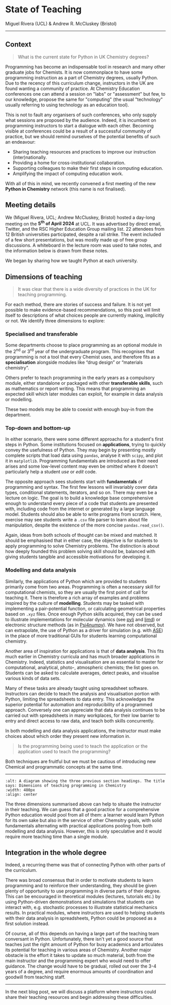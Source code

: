# State of Teaching

Miguel Rivera (UCL) & Andrew R. McCluskey (Bristol)

<hr>

## Context

> What is the current state for Python in UK Chemistry degrees?

Programming has become an indispensable tool in research and many other graduate jobs for Chemists.
It is now commonplace to have some programming instruction as a part of Chemistry degrees, usually Python.
Due to the recency of this curriculum change, instructors in the UK are found wanting a community of practice.
At Chemistry Education conferences one can attend a session on "labs" or "assessment" but few, to our knowledge, propose the same for "computing" (the usual "technology" usually referring to using technology as an education tool).

This is not to fault any organisers of such conferences, who only supply what sessions are proposed by the audience.
Indeed, it is incumbent on programming instructors to start a dialogue with each other.
Becoming visible at conferences could be a result of a successful community of practice, but we should remind ourselves of the potential benefits of such an endeavour:

- Sharing teaching resources and practices to improve our instruction (inter)nationally.
- Providing a home for cross-institutional collaboration.
- Supporting colleagues to make their first steps in computing education.
- Amplifying the impact of computing education work.

With all of this in mind, we recently convened a first meeting of the new **Python in Chemistry** network (this name is not finalised).

## Meeting details

We (Miguel Rivera, UCL; Andrew McCluskey, Bristol) hosted a day-long meeting on the **5<sup>th</sup> of April 2024** at UCL.
It was advertised by direct email, Twitter, and the RSC Higher Education Group mailing list.
22 attendees from 12 British universities participated, despite a rail strike.
The event included of a few short presentations, but was mostly made up of free group discussions.
A whiteboard in the lecture room was used to take notes, and the information below is drawn from these notes.

We began by sharing how we taught Python at each university.

## Dimensions of teaching

> It was clear that there is a wide diversity of practices in the UK for teaching programming.

For each method, there are stories of success and failure.
It is not yet possible to make evidence-based recommendations, so this post will limit itself to descriptions of what choices people are currently making, implicitly or not.
We identify three dimensions to explore:

### Specialised and transferable

Some departments choose to place programming as an optional module in the 2<sup>nd</sup> or 3<sup>rd</sup> year of the undergraduate program.
This recognises that programming is not a tool that every Chemist uses, and therefore fits as a **specialisation** alongside modules like “drug design” or “materials chemistry”.

Others prefer to teach programming in the early years as a compulsory module, either standalone or packaged with other **transferable skills**, such as mathematics or report writing.
This means that programming an expected skill which later modules can exploit, for example in data analysis or modelling.

These two models may be able to coexist with enough buy-in from the department.

### Top-down and bottom-up

In either scenario, there were some different approachs for a student's first steps in Python.
Some institutions focused on **applications**, trying to quickly convey the usefulness of Python.
They may begin by presenting mostly complete scripts that load data using `pandas`, analyse it with `scipy`, and plot it in `matplotlib`.
Programming fundamentals are introduced as their need arises and some low-level content may even be omitted where it doesn't particularly help a student _use_ or _edit_ code.

The opposite approach sees students start with **fundamentals** of programming and syntax.
The first few lessons will invariably cover data types, conditional statements, iterators, and so on.
There may even be a lecture on logic.
The goal is to build a knowledge base comprehensive enough to understand every piece of a code that students are presented with, including code from the internet or generated by a large language model.
Students should also be able to write programs from scratch.
Here, exercise may see students write a `.csv` file parser to learn about file manipulation, despite the existence of the more concise `pandas.read_csv()`.

Again, ideas from both schools of thought can be mixed and matched.
It should be emphasised that in either case, the objective is for students to apply programming to solve Chemistry problems.
The distinction is about how deeply founded this problem solving skill should be, balanced with giving students tangible and accessible motivations for developing it.

### Modelling and data analysis

Similarly, the applications of Python which are provided to students primarily come from two areas.
Programming is often a necessary skill for computational chemists, so they are usually the first point of call for teaching it.
There is therefore a rich array of examples and problems inspired by the culture of **modelling**.
Students may be tasked with implementing a pair-potential function, or calculating geometrical properties based on `.xyz` files.
Once enough Python skills acquired, they can be used to illustrate implementations for molecular dynamics (see [pylj](https://github.com/arm61/pylj) and [ljmd](https://github.com/m-rivera/ljmd/tree/main)) or electronic structure methods (as in [Psi4numpy](https://github.com/psi4/psi4numpy)).
We have not observed, but can extrapolate, the use of Python as a driver for simulation (e.g. with [ASE](https://wiki.fysik.dtu.dk/ase/)) in the place of more traditional GUIs for students learning computational chemistry.

Another area of inspiration for applications is that of **data analysis**.
This fits much earlier in Chemistry curricula and has much broader applications in Chemistry.
Indeed, statistics and visualisation are as essential to master for computational, analytical, photo-, atmospheric chemists; the list goes on.
Students can be asked to calculate averages, detect peaks, and visualise various kinds of data sets.

Many of these tasks are already taught using spreadsheet software.
Instructors can decide to teach the analysis and visualisation portion with Python, limiting the spreadsheets to data entry.
This acknowledges the superior potential for automation and reproducibility of a programmed approach.
Conversely one can appreciate that data analysis continues to be carried out with spreadsheets in many workplaces, for their low barrier to entry and direct access to raw data, and teach both skills concurrently.

In both modelling and data analysis applications, the instructor must make choices about which order they present new information in.
> Is the programming being used to teach the application or the application used to teach the programming?

Both techniques are fruitful but we must be cautious of introducing new Chemical and programmatic concepts at the same time.

<hr>

```{image} ./assets/img/dimensions.png
:alt: A diagram showing the three previous section headings. The title says: Dimensions of teaching programming in Chemistry
:width: 480px
:align: center
```

The three dimensions summarised above can help to situate the instructor in their teaching.
We can guess that a good practice for a comprehensive Python education would pool from all of them: a learner would learn Python for its own sake but also in the service of other Chemsitry goals, with solid fundamentals alternating with practical applications pooling from both modelling and data analysis.
However, this is only speculative and it would require more teaching time than a single module.


## Integration in the whole degree

Indeed, a recurring theme was that of connecting Python with other parts of the curriculum.

There was broad consensus that in order to motivate students to learn programming and to reinforce their understanding, they should be given plenty of opportunity to use programming in diverse parts of their degree.
This can be encouraged in theoretical modules (lectures, tutorials etc.) by using Python-driven demonstrations and simulations that students can interact with, e.g. stochastic processes to illustrate statistical mechanics results.
In practical modules, where instructors are used to helping students with their data analysis in spreadsheets, Python could be proposed as a first solution instead.

Of course, all of this depends on having a large part of the teaching team conversant in Python.
Unfortunately, there isn't yet a good source that teaches just the right amount of Python for busy academics and articulates its potential for teaching in various areas of Chemistry.
Another major obstacle is the effort it takes to update so much material, both from the main instructor and the programming expert who would need to offer guidance.
The change would have to be gradual, rolled out over the 3-4 years of a degree, and require enormous amounts of coordination and goodwill from teaching staff.

<hr>

In the next blog post, we will discuss a platform where instructors could share their teaching resources and begin addressing these difficulties.